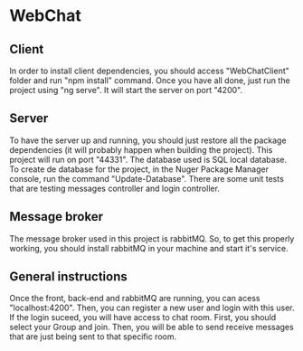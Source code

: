 # WebChat

## Client
In order to install client dependencies, you should access "WebChatClient" folder and run "npm install" command.
Once you have all done, just run the project using "ng serve". It will start the server on port "4200".

## Server
To have the server up and running, you should just restore all the package dependencies (it will probably happen when building the project).
This project will run on port "44331".
The database used is SQL local database. To create de database for the project, in the Nuger Package Manager console, run the command "Update-Database".
There are some unit tests that are testing messages controller and login controller.

## Message broker
The message broker used in this project is rabbitMQ. So, to get this properly working, you should install rabbitMQ in your machine and start it's service.

## General instructions
Once the front, back-end and rabbitMQ are running, you can acess "localhost:4200". Then, you can register a new user and login with this user. If the login suceed, you will have access to chat room. First, you should select your Group and join. Then, you will be able to send receive messages that are just being sent to that specific room.
